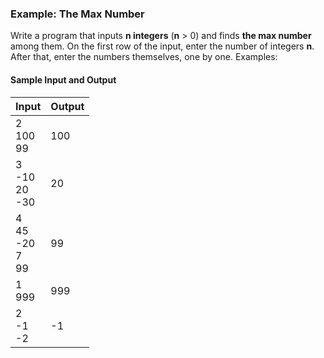 ### Example: The Max Number

Write a program that inputs **n integers** (**n** > 0) and finds **the max number** among them. On the first row of the input, enter the number of integers **n**. After that, enter the numbers themselves, one by one. Examples:

#### Sample Input and Output

| Input | Output |
| --- | --- |
| 2<br>100<br>99 | 100 | 
| 3<br>-10<br>20<br>-30 | 20 |
| 4<br>45<br>-20<br>7<br>99<br> | 99 | 
| 1<br>999 | 999 |
| 2<br>-1<br>-2 | -1 |
